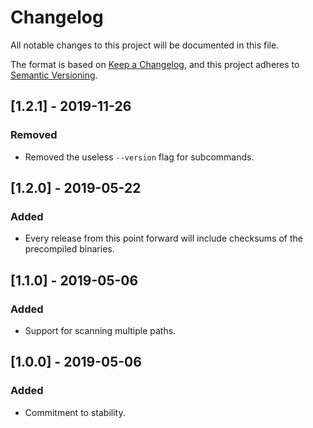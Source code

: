 # Changelog

All notable changes to this project will be documented in this file.

The format is based on [Keep a Changelog](https://keepachangelog.com/en/1.0.0/),
and this project adheres to [Semantic Versioning](https://semver.org/spec/v2.0.0.html).

## [1.2.1] - 2019-11-26

### Removed
- Removed the useless `--version` flag for subcommands.

## [1.2.0] - 2019-05-22

### Added
- Every release from this point forward will include checksums of the precompiled binaries.

## [1.1.0] - 2019-05-06

### Added
- Support for scanning multiple paths.

## [1.0.0] - 2019-05-06

### Added
- Commitment to stability.
